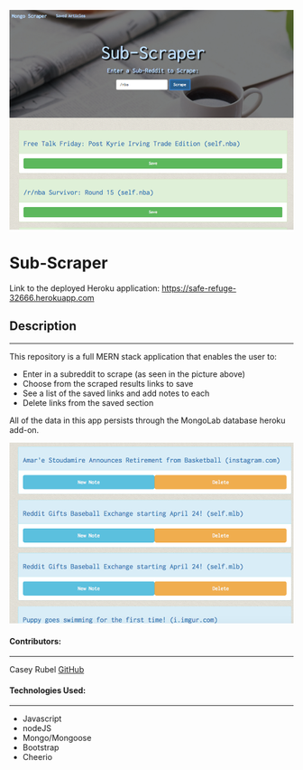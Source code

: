 ![app](./public/img/SS3.png)

# Sub-Scraper

Link to the deployed Heroku application: https://safe-refuge-32666.herokuapp.com

## Description
***
This repository is a full MERN stack application that enables the user to: 

* Enter in a subreddit to scrape (as seen in the picture above)
* Choose from the scraped results links to save
* See a list of the saved links and add notes to each
* Delete links from the saved section

All of the data in this app persists through the MongoLab database heroku add-on. 

![app](./public/img/SS1.png)

#### Contributors:
***

Casey Rubel [GitHub](https://github.com/caseyrubel)


#### Technologies Used:
***

* Javascript
* nodeJS
* Mongo/Mongoose
* Bootstrap
* Cheerio